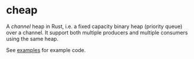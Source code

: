 # cheap
A _channel_ heap in Rust, i.e. a fixed capacity binary heap (priority queue) over a channel. It support both multiple producers and multiple consumers using the same heap.

See [examples](examples/) for example code.
